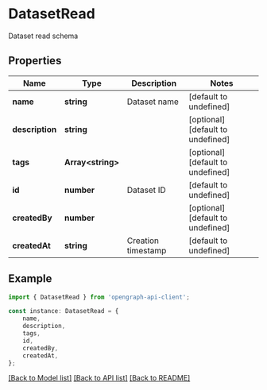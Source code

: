# DatasetRead

Dataset read schema

## Properties

Name | Type | Description | Notes
------------ | ------------- | ------------- | -------------
**name** | **string** | Dataset name | [default to undefined]
**description** | **string** |  | [optional] [default to undefined]
**tags** | **Array&lt;string&gt;** |  | [optional] [default to undefined]
**id** | **number** | Dataset ID | [default to undefined]
**createdBy** | **number** |  | [optional] [default to undefined]
**createdAt** | **string** | Creation timestamp | [default to undefined]

## Example

```typescript
import { DatasetRead } from 'opengraph-api-client';

const instance: DatasetRead = {
    name,
    description,
    tags,
    id,
    createdBy,
    createdAt,
};
```

[[Back to Model list]](../README.md#documentation-for-models) [[Back to API list]](../README.md#documentation-for-api-endpoints) [[Back to README]](../README.md)
